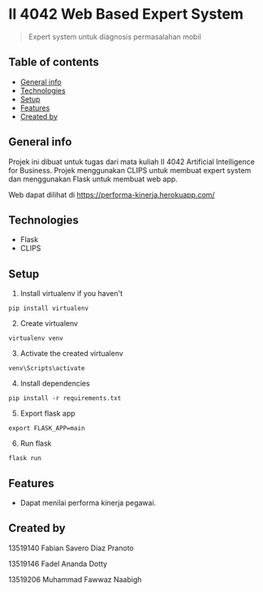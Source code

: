 # II 4042 Web Based Expert System

> Expert system untuk diagnosis permasalahan mobil

## Table of contents

- [General info](#general-info)
- [Technologies](#technologies)
- [Setup](#setup)
- [Features](#features)
- [Created by](#created-by)

## General info

Projek ini dibuat untuk tugas dari mata kuliah II 4042 Artificial Intelligence for Business. Projek menggunakan CLIPS untuk membuat expert system dan menggunakan Flask untuk membuat web app.

Web dapat dilihat di https://performa-kinerja.herokuapp.com/

## Technologies

- Flask
- CLIPS

## Setup

1. Install virtualenv if you haven't

```
pip install virtualenv
```

2. Create virtualenv

```
virtualenv venv
```

3. Activate the created virtualenv

```
venv\Scripts\activate
```

4. Install dependencies

```
pip install -r requirements.txt
```

5. Export flask app

```
export FLASK_APP=main
```

6. Run flask

```
flask run
```

## Features

- Dapat menilai performa kinerja pegawai.

## Created by

13519140 Fabian Savero Diaz Pranoto	

13519146 Fadel Ananda Dotty

13519206 Muhammad Fawwaz Naabigh